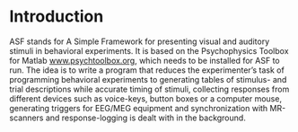 # Introduction #

ASF stands for A Simple Framework for presenting visual and auditory stimuli in behavioral experiments. It is based on the Psychophysics Toolbox for Matlab www.psychtoolbox.org, which needs to be installed for ASF to run. The idea is to write a program that reduces the experimenter’s task of programming behavioral experiments to generating tables of stimulus- and trial descriptions while accurate timing of stimuli, collecting responses from different devices such as voice-keys, button boxes or a computer mouse, generating triggers for EEG/MEG equipment and synchronization with MR-scanners and response-logging is dealt with in the background.